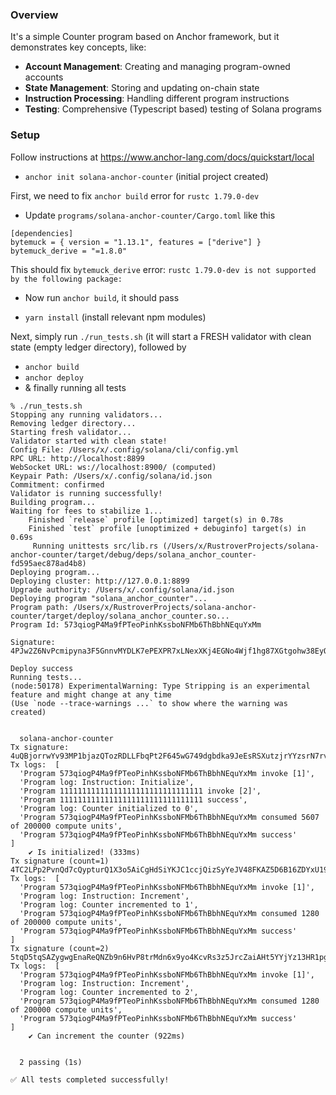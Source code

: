 ### Overview
It's a simple Counter program based on Anchor framework, but it demonstrates key concepts, like: 
- **Account Management**: Creating and managing program-owned accounts
- **State Management**: Storing and updating on-chain state
- **Instruction Processing**: Handling different program instructions
- **Testing**: Comprehensive (Typescript based) testing of Solana programs

### Setup 
Follow instructions at https://www.anchor-lang.com/docs/quickstart/local
- `anchor init solana-anchor-counter` (initial project created)

First, we need to fix `anchor build` error for `rustc 1.79.0-dev`
- Update `programs/solana-anchor-counter/Cargo.toml` like this 
```
[dependencies]
bytemuck = { version = "1.13.1", features = ["derive"] }
bytemuck_derive = "=1.8.0"
```
This should fix `bytemuck_derive` error: `rustc 1.79.0-dev is not supported by the following package:`
- Now run `anchor build`, it should pass

- `yarn install` (install relevant npm modules)

Next, simply run `./run_tests.sh` (it will start a FRESH validator with clean state (empty ledger directory), followed by 
- `anchor build` 
- `anchor deploy`
- & finally running all tests

```aiignore
% ./run_tests.sh
Stopping any running validators...
Removing ledger directory...
Starting fresh validator...
Validator started with clean state!
Config File: /Users/x/.config/solana/cli/config.yml
RPC URL: http://localhost:8899 
WebSocket URL: ws://localhost:8900/ (computed)
Keypair Path: /Users/x/.config/solana/id.json 
Commitment: confirmed 
Validator is running successfully!
Building program...
Waiting for fees to stabilize 1...
    Finished `release` profile [optimized] target(s) in 0.78s
    Finished `test` profile [unoptimized + debuginfo] target(s) in 0.69s
     Running unittests src/lib.rs (/Users/x/RustroverProjects/solana-anchor-counter/target/debug/deps/solana_anchor_counter-fd595aec878ad4b8)
Deploying program...
Deploying cluster: http://127.0.0.1:8899
Upgrade authority: /Users/x/.config/solana/id.json
Deploying program "solana_anchor_counter"...
Program path: /Users/x/RustroverProjects/solana-anchor-counter/target/deploy/solana_anchor_counter.so...
Program Id: 573qiogP4Ma9fPTeoPinhKssboNFMb6ThBbhNEquYxMm

Signature: 4PJw2Z6NvPcmipyna3F5GnnvMYDLK7ePEXPR7xLNexXKj4EGNo4Wjf1hg87XGtgohw38EyQMZZr5uwH94xmnpaa5

Deploy success
Running tests...
(node:50178) ExperimentalWarning: Type Stripping is an experimental feature and might change at any time
(Use `node --trace-warnings ...` to show where the warning was created)


  solana-anchor-counter
Tx signature:  4uQBjorrwYv93MP1bjazQTozRDLLFbqPt2F645wG749dgbdka9JeEsRSXutzjrYYzsrN7rv99twBa8bBVU9Gse6j
Tx logs:  [
  'Program 573qiogP4Ma9fPTeoPinhKssboNFMb6ThBbhNEquYxMm invoke [1]',
  'Program log: Instruction: Initialize',
  'Program 11111111111111111111111111111111 invoke [2]',
  'Program 11111111111111111111111111111111 success',
  'Program log: Counter initialized to 0',
  'Program 573qiogP4Ma9fPTeoPinhKssboNFMb6ThBbhNEquYxMm consumed 5607 of 200000 compute units',
  'Program 573qiogP4Ma9fPTeoPinhKssboNFMb6ThBbhNEquYxMm success'
]
    ✔ Is initialized! (333ms)
Tx signature (count=1) 4TC2LPp2PvnQd7cQypturQ1X3o5AiCgHdSiYKJC1ccjQizSyYeJV48FKAZ5D6B16ZDYxU19daHtgHpADNyPNH3jd
Tx logs:  [
  'Program 573qiogP4Ma9fPTeoPinhKssboNFMb6ThBbhNEquYxMm invoke [1]',
  'Program log: Instruction: Increment',
  'Program log: Counter incremented to 1',
  'Program 573qiogP4Ma9fPTeoPinhKssboNFMb6ThBbhNEquYxMm consumed 1280 of 200000 compute units',
  'Program 573qiogP4Ma9fPTeoPinhKssboNFMb6ThBbhNEquYxMm success'
]
Tx signature (count=2) 5tqD5tqSAZygwgEnaReQNZb9n6HvP8trMdn6x9yo4KcvRs3z5JrcZaiAHt5YYjYz13HR1pgH1K35wAgc1acvam6X
Tx logs:  [
  'Program 573qiogP4Ma9fPTeoPinhKssboNFMb6ThBbhNEquYxMm invoke [1]',
  'Program log: Instruction: Increment',
  'Program log: Counter incremented to 2',
  'Program 573qiogP4Ma9fPTeoPinhKssboNFMb6ThBbhNEquYxMm consumed 1280 of 200000 compute units',
  'Program 573qiogP4Ma9fPTeoPinhKssboNFMb6ThBbhNEquYxMm success'
]
    ✔ Can increment the counter (922ms)


  2 passing (1s)

✅ All tests completed successfully!
```




